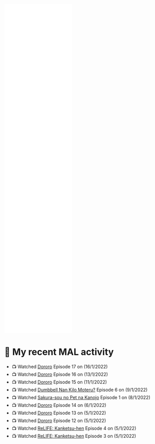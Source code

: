 ![Metrics](https://github.com/noxan-dev/noxan-dev/blob/main/github-metrics.svg)

# 🌸 My recent MAL activity

<!-- MAL_ACTIVITY:start -->

- 📺 Watched [Dororo](https://myanimelist.net/anime/37520) Episode 17 on (16/1/2022)
- 📺 Watched [Dororo](https://myanimelist.net/anime/37520) Episode 16 on (13/1/2022)
- 📺 Watched [Dororo](https://myanimelist.net/anime/37520) Episode 15 on (11/1/2022)
- 📺 Watched [Dumbbell Nan Kilo Moteru?](https://myanimelist.net/anime/39026) Episode 6 on (9/1/2022)
- 📺 Watched [Sakura-sou no Pet na Kanojo](https://myanimelist.net/anime/13759) Episode 1 on (8/1/2022)
- 📺 Watched [Dororo](https://myanimelist.net/anime/37520) Episode 14 on (6/1/2022)
- 📺 Watched [Dororo](https://myanimelist.net/anime/37520) Episode 13 on (5/1/2022)
- 📺 Watched [Dororo](https://myanimelist.net/anime/37520) Episode 12 on (5/1/2022)
- 📺 Watched [ReLIFE: Kanketsu-hen](https://myanimelist.net/anime/35466) Episode 4 on (5/1/2022)
- 📺 Watched [ReLIFE: Kanketsu-hen](https://myanimelist.net/anime/35466) Episode 3 on (5/1/2022)

<!-- MAL_ACTIVITY:end -->
